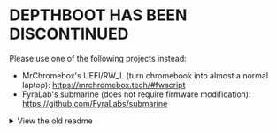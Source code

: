 # DEPTHBOOT HAS BEEN DISCONTINUED

Please use one of the following projects instead:
* MrChromebox's UEFI/RW_L (turn chromebook into almost a normal laptop): https://mrchromebox.tech/#fwscript
* FyraLab's submarine (does not require firmware modification): https://github.com/FyraLabs/submarine

<details>
<summary>View the old readme</summary>

# Distro rootfs

These are repacked, but unmodified rootfs of various distros. They are either repacked from an ISO or directly
bootstrapped.  

These rootfs' are not modified in any way and can therefore be reused in any project.

### Fedora

A pre-bootstrapped, unmodified Fedora rootfs.  
Please download official fedora ISOs at https://getfedora.org/

### Pop!_OS

A pre-unsquashed, umodified rootfs made from unsquashed popos liveos ISOs.  
Please download official Pop!_OS isos at https://pop.system76.com/

### Ubuntu
A pre-bootstrapped, unmodified Ubuntu rootfs.  
Please download official ubuntu ISOs at https://ubuntu.com/download/

### Debian
A pre-bootstrapped, unmodified Debian rootfs.  
Please download official debian ISOs at https://www.debian.org/download
